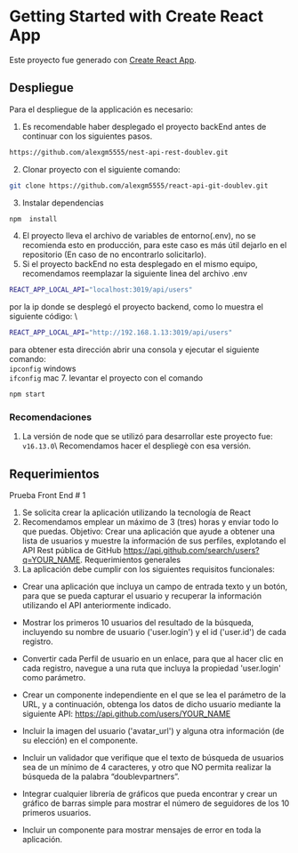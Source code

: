 # Getting Started with Create React App

Este proyecto fue generado con [Create React App](https://github.com/facebook/create-react-app).

## Despliegue
Para el despliegue de la applicación es necesario:
1. Es recomendable haber desplegado el proyecto backEnd antes de continuar con los siguientes pasos.
```bash
https://github.com/alexgm5555/nest-api-rest-doublev.git
```
2. Clonar proyecto con el siguiente comando:
```bash
git clone https://github.com/alexgm5555/react-api-git-doublev.git
```
3. Instalar dependencias
```bash
npm  install
```
4. El proyecto lleva el archivo de variables de entorno(.env), no se recomienda esto en producción, para este caso es más útil dejarlo en el repositorio (En caso de no encontrarlo solicitarlo).
5. Si el proyecto backEnd no esta desplegado en el mismo equipo, recomendamos reemplazar la siguiente linea del archivo .env
```bash
REACT_APP_LOCAL_API="localhost:3019/api/users"
```
por la ip donde se desplegó el proyecto backend, como lo muestra el siguiente código: \
```bash
REACT_APP_LOCAL_API="http://192.168.1.13:3019/api/users"
```
para obtener esta dirección abrir una consola y ejecutar el siguiente comando:\
```ipconfig``` windows \
```ifconfig``` mac
7. levantar el proyecto con el comando
```bash
npm start
```
### Recomendaciones
1. La versión de node que se utilizó para desarrollar este proyecto fue:\
```v16.13.0```\  Recomendamos hacer el despliegè con esa versión.

## Requerimientos

Prueba Front End # 1
1. Se solicita crear la aplicación utilizando la tecnología de React
2. Recomendamos emplear un máximo de 3 (tres) horas y enviar todo lo que
puedas.
Objetivo: Crear una aplicación que ayude a obtener una lista de usuarios y
muestre la información de sus perfiles, explotando el API Rest pública de
GitHub
https://api.github.com/search/users?q=YOUR_NAME.
Requerimientos generales
1. La aplicación debe cumplir con los siguientes requisitos funcionales:
- Crear una aplicación que incluya un campo de entrada texto y un botón, para
que se pueda capturar el usuario y recuperar la información utilizando el API
anteriormente indicado.

- Mostrar los primeros 10 usuarios del resultado de la búsqueda, incluyendo su
nombre de usuario ('user.login') y el id ('user.id') de cada registro.
- Convertir cada Perfil de usuario en un enlace, para que al hacer clic en cada
registro, navegue a una ruta que incluya la propiedad 'user.login' como
parámetro.
- Crear un componente independiente en el que se lea el parámetro de la URL,
y a continuación, obtenga los datos de dicho usuario mediante la siguiente
API: https://api.github.com/users/YOUR_NAME
- Incluir la imagen del usuario ('avatar_url') y alguna otra información (de su
elección) en el componente.

- Incluir un validador que verifique que el texto de búsqueda de usuarios sea de
un mínimo de 4 caracteres, y otro que NO permita realizar la búsqueda de la
palabra “doublevpartners”.
- Integrar cualquier librería de gráficos que pueda encontrar y crear un gráfico
de barras simple para mostrar el número de seguidores de los 10 primeros
usuarios.
- Incluir un componente para mostrar mensajes de error en toda la aplicación.